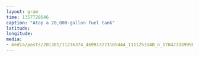```yaml
---
layout: gram
time: 1357728646
caption: "Atop a 20,000-gallon fuel tank"
latitude: 
longitude: 
media:
- media/posts/201301/11236374_469913273185444_1111253148_n_17842333999000351.jpg
---
```

